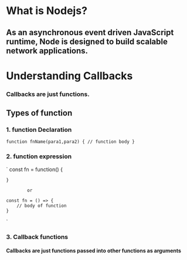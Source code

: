 # What is Nodejs?

## As an asynchronous event driven JavaScript runtime, Node is designed to build scalable network applications.

# Understanding Callbacks
### Callbacks are just functions.

## Types of function
### 1. function Declaration
`
    function fnName(para1,para2) {
        // function body
    }
`

### 2. function expression
`
    const fn = function() {

    }

            or

    const fn = () => {
        // body of function
    }
`

### 3. Callback functions
#### Callbacks are just functions passed into other functions as arguments